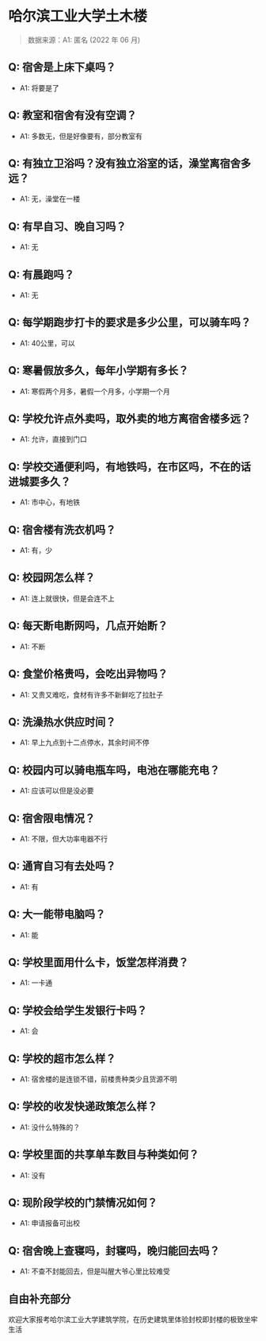 # 哈尔滨工业大学土木楼

> 数据来源：A1: 匿名 (2022 年 06 月)

## Q: 宿舍是上床下桌吗？

- A1: 将要是了

## Q: 教室和宿舍有没有空调？

- A1: 多数无，但是好像要有，部分教室有

## Q: 有独立卫浴吗？没有独立浴室的话，澡堂离宿舍多远？

- A1: 无，澡堂在一楼

## Q: 有早自习、晚自习吗？

- A1: 无

## Q: 有晨跑吗？

- A1: 无

## Q: 每学期跑步打卡的要求是多少公里，可以骑车吗？

- A1: 40公里，可以

## Q: 寒暑假放多久，每年小学期有多长？

- A1: 寒假两个月多，暑假一个月多，小学期一个月

## Q: 学校允许点外卖吗，取外卖的地方离宿舍楼多远？

- A1: 允许，直接到门口

## Q: 学校交通便利吗，有地铁吗，在市区吗，不在的话进城要多久？

- A1: 市中心，有地铁

## Q: 宿舍楼有洗衣机吗？

- A1: 有，少

## Q: 校园网怎么样？

- A1: 连上就很快，但是会连不上

## Q: 每天断电断网吗，几点开始断？

- A1: 不断

## Q: 食堂价格贵吗，会吃出异物吗？

- A1: 又贵又难吃，食材有许多不新鲜吃了拉肚子

## Q: 洗澡热水供应时间？

- A1: 早上九点到十二点停水，其余时间不停

## Q: 校园内可以骑电瓶车吗，电池在哪能充电？

- A1: 应该可以但是没必要

## Q: 宿舍限电情况？

- A1: 不限，但大功率电器不行

## Q: 通宵自习有去处吗？

- A1: 有

## Q: 大一能带电脑吗？

- A1: 能

## Q: 学校里面用什么卡，饭堂怎样消费？

- A1: 一卡通

## Q: 学校会给学生发银行卡吗？

- A1: 会

## Q: 学校的超市怎么样？

- A1: 宿舍楼的是连锁不错，前楼贵种类少且货源不明

## Q: 学校的收发快递政策怎么样？

- A1: 没什么特殊的？

## Q: 学校里面的共享单车数目与种类如何？

- A1: 没有

## Q: 现阶段学校的门禁情况如何？

- A1: 申请报备可出校

## Q: 宿舍晚上查寝吗，封寝吗，晚归能回去吗？

- A1: 不查不封能回去，但是叫醒大爷心里比较难受

## 自由补充部分

欢迎大家报考哈尔滨工业大学建筑学院，在历史建筑里体验封校即封楼的极致坐牢生活